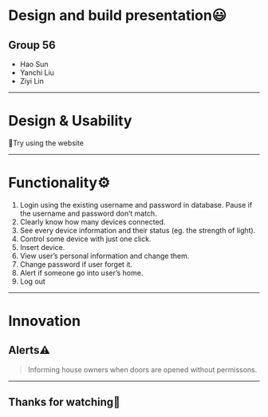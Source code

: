 <!-- classes: title -->

# Design and build presentation😃

## Group 56

- Hao Sun
- Yanchi Liu
- Ziyi Lin
---

# Design & Usability
🔨Try using the website

---
# Functionality⚙️
1.	Login using the existing username and password in database. Pause if the username and password don’t match.
2.	Clearly know how many devices connected.
3.	See every device information and their status (eg. the strength of light).
4.	Control some device with just one click.
5.	Insert device.
6.	View user’s personal information and change them.
7.	Change password if user forget it.
8.	Alert if someone go into user’s home.
9.	Log out
---
# Innovation
## Alerts⚠️
> Informing house owners when doors are opened without permissons.

---
<!-- section-title: Bye👋 -->

## Thanks for watching👋
